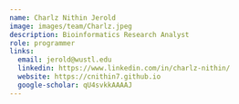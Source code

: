 ```yaml
---
name: Charlz Nithin Jerold
image: images/team/Charlz.jpeg
description: Bioinformatics Research Analyst
role: programmer
links:
  email: jerold@wustl.edu
  linkedin: https://www.linkedin.com/in/charlz-nithin/
  website: https://cnithin7.github.io
  google-scholar: qU4svkkAAAAJ
---
```

